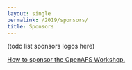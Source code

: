 ```yaml
---
layout: single
permalink: /2019/sponsors/
title: Sponsors
---
```


(todo list sponsors logos here)

[How to sponsor the OpenAFS Workshop.](/2019/sponsorship-info/)
